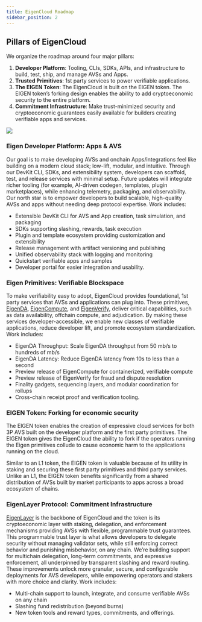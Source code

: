 ```yaml
---
title: EigenCloud Roadmap
sidebar_position: 2
---
```


## Pillars of EigenCloud 

We organize the roadmap around four major pillars:
1. **Developer Platform**: Tooling, CLIs, SDKs, APIs, and infrastructure to build, test, ship, and manage AVSs and Apps.
2. **Trusted Primitives**: 1st party services to power verifiable applications.
3. **The EIGEN Token**: The EigenCloud is built on the EIGEN token. The EIGEN token’s forking design enables the ability to add cryptoeconomic security to the entire platform.
4. **Commitment Infrastructure**: Make trust-minimized security and cryptoeconomic guarantees easily available for builders creating verifiable apps and services. 

[![](/img/eigencloud-roadmap.png)](/img/eigencloud-roadmap.png)

### Eigen Developer Platform: Apps & AVS

Our goal is to make developing AVSs and onchain Apps/integrations feel like building on a modern cloud stack; low-lift, modular,
and intuitive. Through our DevKit CLI, SDKs, and extensibility system, developers can scaffold, test, and release services with
minimal setup. Future updates will integrate richer tooling (for example, AI-driven codegen, templates, plugin marketplaces), while
enhancing telemetry, packaging, and observability. Our north star is to empower developers to build scalable, high-quality
AVSs and apps without needing deep protocol expertise. Work includes:
* Extensible DevKit CLI for AVS and App creation, task simulation, and packaging
* SDKs supporting slashing, rewards, task execution
* Plugin and template ecosystem providing customization and extensibility
* Release management with artifact versioning and publishing
* Unified observability stack with logging and monitoring
* Quickstart verifiable apps and samples
* Developer portal for easier integration and usability.

### Eigen Primitives: Verifiable Blockspace

To make verifiability easy to adopt, EigenCloud provides foundational, 1st party services that AVSs and applications can plug into.
These primitives, [EigenDA](../products/eigenda/core-concepts/overview.md), [EigenCompute](../products/eigencompute/eigencompute-overview.md), and [EigenVerify](../products/eigenverify/eigenverify-overview.md), deliver critical capabilities, such as data availability, offchain
compute, and adjudication. By making these services developer-accessible, we enable new classes of verifiable applications,
reduce developer lift, and promote ecosystem standardization. Work includes:
* EigenDA Throughput: Scale EigenDA throughput from 50 mb/s to hundreds of mb/s
* EigenDA Latency: Reduce EigenDA latency from 10s to less than a second
* Preview release of EigenCompute for containerized, verifiable compute
* Preview release of EigenVerify for fraud and dispute resolution
* Finality gadgets, sequencing layers, and modular coordination for rollups
* Cross-chain receipt proof and verification tooling.

### EIGEN Token: Forking for economic security 

The EIGEN token enables the creation of expressive cloud services for both 3P AVS built on the developer platform and the 
first party primitives. The EIGEN token gives the EigenCloud the ability to fork if the operators running the Eigen primitives
collude to cause economic harm to the applications running on the cloud.

Similar to an L1 token, the EIGEN token is valuable because of its utility in staking and securing these first party primitives
and third party services. Unlike an L1, the EIGEN token benefits significantly from a shared distribution of AVSs built by market
participants to apps across a broad ecosystem of chains. 

### EigenLayer Protocol: Commitment Infrastructure

[EigenLayer](../products/eigenlayer/concepts/eigenlayer-overview.md) is the backbone of EigenCloud and the token is its cryptoeconomic layer with staking, delegation, and enforcement mechanisms
providing AVSs with flexible, programmable trust guarantees. This programmable trust layer is what allows developers to delegate
security without managing validator sets, while still enforcing correct behavior and punishing misbehavior, on any chain. We’re
building support for multichain delegation, long-term commitments, and expressive enforcement, all underpinned by transparent
slashing and reward routing. These improvements unlock more granular, secure, and configurable deployments for AVS developers,
while empowering operators and stakers with more choice and clarity. Work includes:
* Multi-chain support to launch, integrate, and consume verifiable AVSs on any chain
* Slashing fund redistribution (beyond burns)
* New token tools and reward types, commitments, and offerings.
